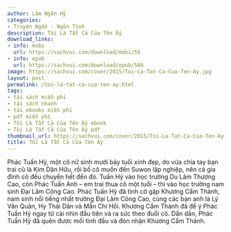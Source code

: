 ```yaml
---
author: Lâm Ngân Hỷ
categories:
- Truyện Ngắn - Ngôn Tình
description: Tôi Là Tất Cả Của Tên Ấy
download_links:
- info: mobi
  url: https://sachvui.com/download/mobi/55
- info: epub
  url: https://sachvui.com/download/epub/504
image: https://sachvui.com/cover/2015/Toi-La-Tat-Ca-Cua-Ten-Ay.jpg
layout: post
permalink: /toi-la-tat-ca-cua-ten-ay.html
tags:
- tải sách miễn phí
- tải sách nhanh
- tải ebooks miễn phí
- pdf miễn phí
- Tôi Là Tất Cả Của Tên Ấy ebook
- Tôi Là Tất Cả Của Tên Ấy pdf
thumbnail_url: https://sachvui.com/cover/2015/Toi-La-Tat-Ca-Cua-Ten-Ay.jpg
title: Tôi Là Tất Cả Của Tên Ấy
---
```


 <div class="item-desc text-justify"> Phác Tuấn Hỷ, một cô nữ sinh mười bảy tuổi xinh đẹp, do vừa chia tay bạn trai cũ là Kim Dân Hữu, rồi bố cô muốn đến Suwon lập nghiệp, nên cả gia đình cô đều chuyển hết đến đó. Tuấn Hỷ vào học trường Du Lâm Thượng Cao, còn Phác Tuấn Anh – em trai thua cô một tuổi – thì vào học trường nam sinh Đại Lâm Công Cao. Phác Tuấn Hỷ đã tình cờ gặp Khương Cẩm Thánh, nam sinh nổi tiếng nhất trường Đại Lâm Công Cao, cùng các bạn anh là Lý Vân Quân, Hy Thái Dân và Mẫn Chí Hồi. Khương Cẩm Thánh đã để ý Phác Tuấn Hỷ ngay từ cái nhìn đầu tiên và ra sức theo đuổi cô. Dần dần, Phác Tuấn Hỷ đã quên được mối tình đầu và đón nhận Khương Cẩm Thánh. </div>
